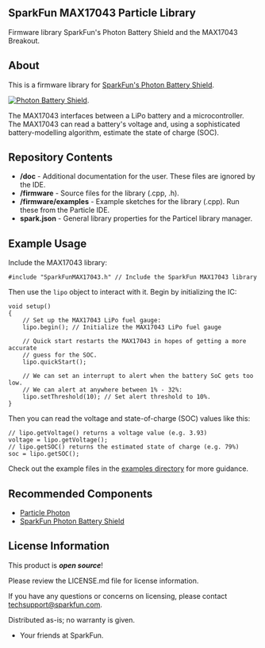 ## SparkFun MAX17043 Particle Library

Firmware library SparkFun's Photon Battery Shield and the MAX17043 Breakout.

About
-------------------

This is a firmware library for [SparkFun's Photon Battery Shield](https://www.sparkfun.com/products/13626).

[![Photon Battery Shield](https://cdn.sparkfun.com//assets/parts/1/1/0/0/9/13626-01a.jpg)](https://www.sparkfun.com/products/13626).

The MAX17043 interfaces between a LiPo battery and a microcontroller. The MAX17043 can read a battery's voltage and, using a sophisticated battery-modelling algorithm, estimate the state of charge (SOC).

Repository Contents
-------------------

* **/doc** - Additional documentation for the user. These files are ignored by the IDE. 
* **/firmware** - Source files for the library (.cpp, .h).
* **/firmware/examples** - Example sketches for the library (.cpp). Run these from the Particle IDE. 
* **spark.json** - General library properties for the Particel library manager. 

Example Usage
-------------------

Include the MAX17043 library:

	#include "SparkFunMAX17043.h" // Include the SparkFun MAX17043 library
	
Then use the `lipo` object to interact with it. Begin by initializing the IC:

	void setup()
	{
		// Set up the MAX17043 LiPo fuel gauge:
		lipo.begin(); // Initialize the MAX17043 LiPo fuel gauge

		// Quick start restarts the MAX17043 in hopes of getting a more accurate
		// guess for the SOC.
		lipo.quickStart();

		// We can set an interrupt to alert when the battery SoC gets too low.
		// We can alert at anywhere between 1% - 32%:
		lipo.setThreshold(10); // Set alert threshold to 10%.
	}

Then you can read the voltage and state-of-charge (SOC) values like this:

	// lipo.getVoltage() returns a voltage value (e.g. 3.93)
	voltage = lipo.getVoltage();
	// lipo.getSOC() returns the estimated state of charge (e.g. 79%)
	soc = lipo.getSOC();
	
Check out the example files in the [examples directory](https://github.com/sparkfun/SparkFun_MAX17043_Particle_Library/tree/master/firmware/examples) for more guidance.

Recommended Components
-------------------

* [Particle Photon](https://www.sparkfun.com/products/13345)
* [SparkFun Photon Battery Shield](https://www.sparkfun.com/products/13626)

License Information
-------------------

This product is _**open source**_! 

Please review the LICENSE.md file for license information. 

If you have any questions or concerns on licensing, please contact techsupport@sparkfun.com.

Distributed as-is; no warranty is given.

- Your friends at SparkFun.
